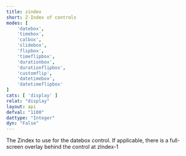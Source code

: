 ```yaml
---
title: zindex
short: Z-Index of controls
modes: [
	'datebox',
	'timebox',
	'calbox',
	'slidebox',
	'flipbox',
	'timeflipbox',
	'durationbox',
	'durationflipbox',
	'customflip',
	'datetimebox',
	'datetimeflipbox'
]
cats: [ 'display' ]
relat: "display"
layout: api
defval: "1100"
dattype: "Integer"
dyn: "False"
---
```


The Zindex to use for the datebox control.  If applicable, there is a full-screen overlay behind the control at zIndex-1
